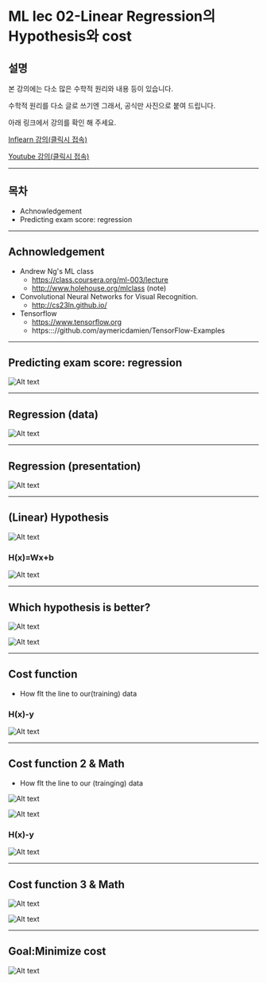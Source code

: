 # ML lec 02-Linear Regression의 Hypothesis와 cost 

## 설명

본 강의에는 다소 많은 수학적 원리와 내용 등이 있습니다.

수학적 원리를 다소 글로 쓰기엔 그래서, 공식만 사진으로 붙여 드립니다.

아래 링크에서 강의를 확인  해 주세요.

[Inflearn 강의(클릭시 접속)](https://www.inflearn.com/course-status-2/)

[Youtube 강의(클릭시 접속)](https://www.youtube.com/watch?v=Hax03rCn3UI&feature=youtu.be)

-------------------------------------------------------------------
## 목차
- Achnowledgement
- Predicting exam score: regression
-------------------------------------------------------------------
## Achnowledgement
- Andrew Ng's ML class
    - https://class.coursera.org/ml-003/lecture
    - http://www.holehouse.org/mlclass (note)
- Convolutional Neural Networks for Visual Recognition.
    - http://cs23ln.github.io/
- Tensorflow
    - https://www.tensorflow.org
    - https::://github.com/aymericdamien/TensorFlow-Examples
-------------------------------------------------------------------
## Predicting exam score: regression

![Alt text](/lecture/img/socre.JPG)

-------------------------------------------------------------------
## Regression (data)

![Alt text](/lecture/img/data.JPG)

--------------------------------------------------------------------
## Regression (presentation)

![Alt text](/lecture/img/presentation.JPG)

--------------------------------------------------------------------
## (Linear) Hypothesis

![Alt text](/lecture/img/linear.JPG)

### H(x)=Wx+b

![Alt text](/lecture/img/linear2.JPG)

--------------------------------------------------------------------
## Which hypothesis is better?

![Alt text](/lecture/img/linear2.JPG)


![Alt text](/lecture/img/4.JPG)

---------------------------------------------------------------------
## Cost function

- How flt the line to our(training) data

### H(x)-y

![Alt text](/lecture/img/4.JPG)

---------------------------------------------------------------------
## Cost function 2 & Math

- How flt the line to our (trainging) data

![Alt text](/lecture/img/6.JPG)

![Alt text](/lecture/img/5.JPG)

### H(x)-y

![Alt text](/lecture/img/4.JPG)

--------------------------------------------------
## Cost function 3 & Math

![Alt text](/lecture/img/7.JPG)

![Alt text](/lecture/img/8.JPG)

----
## Goal:Minimize cost

![Alt text](/lecture/img/9.JPG)
